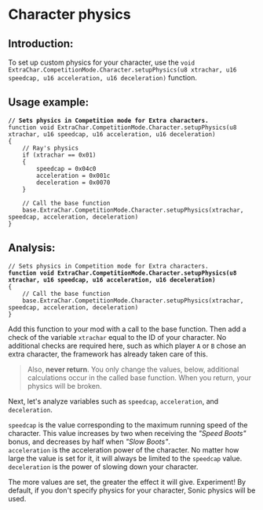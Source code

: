 # Character physics

## Introduction:

To set up custom physics for your character, use the `void ExtraChar.CompetitionMode.Character.setupPhysics(u8 xtrachar, u16 speedcap, u16 acceleration, u16 deceleration)` function.

## Usage example:

<pre class="language-javascript"><code class="lang-javascript"><strong>// Sets physics in Competition mode for Extra characters.
</strong>function void ExtraChar.CompetitionMode.Character.setupPhysics(u8 xtrachar, u16 speedcap, u16 acceleration, u16 deceleration)
{
	// Ray's physics
	if (xtrachar == 0x01)
	{
		speedcap = 0x04c0
		acceleration = 0x001c
		deceleration = 0x0070
	}

	// Call the base function
	base.ExtraChar.CompetitionMode.Character.setupPhysics(xtrachar, speedcap, acceleration, deceleration)
}
</code></pre>

## Analysis:

<pre class="language-javascript"><code class="lang-javascript">// Sets physics in Competition mode for Extra characters.
<strong>function void ExtraChar.CompetitionMode.Character.setupPhysics(u8 xtrachar, u16 speedcap, u16 acceleration, u16 deceleration)
</strong>{
	// Call the base function
	base.ExtraChar.CompetitionMode.Character.setupPhysics(xtrachar, speedcap, acceleration, deceleration)
}
</code></pre>

Add this function to your mod with a call to the base function. Then add a check of the variable `xtrachar` equal to the ID of your character. No additional checks are required here, such as which player `A` or `B` chose an extra character, the framework has already taken care of this.

> Also, **never return**. You only change the values, below, additional calculations occur in the called base function. When you return, your physics will be broken.

Next, let's analyze variables such as `speedcap`, `acceleration`, and `deceleration`.

`speedcap` is the value corresponding to the maximum running speed of the character. This value increases by two when receiving the _"Speed Boots"_ bonus, and decreases by half when _"Slow Boots"_.\
`acceleration` is the acceleration power of the character. No matter how large the value is set for it, it will always be limited to the `speedcap` value.\
`deceleration` is the power of slowing down your character.

The more values are set, the greater the effect it will give. Experiment! By default, if you don't specify physics for your character, Sonic physics will be used.
